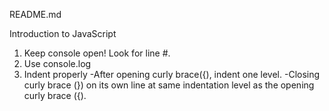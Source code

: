 README.md 

Introduction to JavaScript

1) Keep console open! Look for line #.
2) Use console.log
3) Indent properly
	-After opening curly brace({), indent one level.
	-Closing curly brace (}) on its own line at same indentation level as the opening curly brace ({).